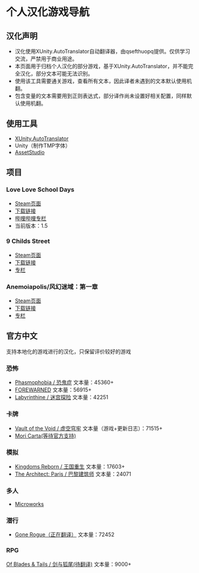 # 个人汉化游戏导航
## 汉化声明
* 汉化使用XUnity.AutoTranslator自动翻译器，由qsefthuopq提供。仅供学习交流，严禁用于商业用途。
* 本页面用于归档个人汉化的部分游戏，基于XUnity.AutoTranslator，并不能完全汉化，部分文本可能无法识别。
* 使用该工具需要通关游戏，查看所有文本，因此译者未遇到的文本默认使用机翻。
* 包含变量的文本需要用到正则表达式，部分译作尚未设置好相关配置，同样默认使用机翻。
## 使用工具
* [XUnity.AutoTranslator](https://github.com/bbepis/XUnity.AutoTranslator)
* Unity（制作TMP字体）
* [AssetStudio](https://github.com/Perfare/AssetStudio)
## 项目
### Love Love School Days
* [Steam页面](https://store.steampowered.com/app/1305300/Love_Love_School_Days/)
* [下载链接](链接:https://pan.baidu.com/s/1qbvl6Jn14hsN2979fbyC8A?pwd=wh9r)
* [哔哩哔哩专栏](https://www.bilibili.com/read/cv21710809)
* 当前版本：1.5

### 9 Childs Street
* [Steam页面](https://store.steampowered.com/app/1895890/9_Childs_Street/)
* [下载链接](https://pan.baidu.com/s/1IoFNHwFzrfErpEDeWd_wUw?pwd=8zh9)
* [专栏](https://www.bilibili.com/read/cv21710809)

### Anemoiapolis/风幻迷域：第一章
* [Steam页面](https://store.steampowered.com/app/1522960/Anemoiapolis_Chapter_1/)
* [下载链接](https://pan.baidu.com/s/1FQq3tF6TGsoLlCXLWvK4NQ?pwd=m8yw)
* [专栏](https://www.bilibili.com/read/cv22235477)
## 官方中文
支持本地化的游戏进行的汉化，只保留评价较好的游戏

### 恐怖
* [Phasmophobia / 恐鬼症](https://store.steampowered.com/app/739630/Phasmophobia/) 文本量：45360+
* [FOREWARNED](https://store.steampowered.com/app/1562420/FOREWARNED/) 文本量：56915+
* [Labyrinthine / 迷宫探险](https://store.steampowered.com/app/1302240/Labyrinthine/) 文本量：42251
### 卡牌
* [Vault of the Void / 虚空穹牢](https://store.steampowered.com/app/1135810/Vault_of_the_Void/) 文本量（游戏+更新日志）：71515+
* [Mori Carta(等待官方支持)](https://store.steampowered.com/app/1570830/Mori_Carta/) 
### 模拟
* [Kingdoms Reborn / 王国重生](https://store.steampowered.com/app/1307890/Kingdoms_Reborn/) 文本量：17603+
* [The Architect: Paris / 巴黎建筑师](https://store.steampowered.com/app/1525620/The_Architect_Paris/) 文本量：24071
### 多人
* [Microworks](https://store.steampowered.com/app/1233410/MicroWorks/)
### 潜行
* [Gone Rogue（正在翻译）](https://store.steampowered.com/app/1803600/Gone_Rogue/) 文本量：72452
### RPG
[Of Blades & Tails / 剑与狐尾(待翻译)](https://store.steampowered.com/app/1768780/Of_Blades__Tails/) 文本量：9000+
